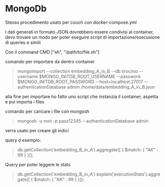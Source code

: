 # MongoDb

Stesso procedimento usato per couch con docker-compose.yml

I dati generati in formato JSON dovrebbero essere condivisi al container, devo trovare un modo per poter eseguire script di importazione/esecusione di queries e simili


Con il command CMD ["sh", "/path/to/file.sh"]


comando per importare da dentro container
> mongoimport --collection embedding_A_in_B --db tirocinio  --username $MONGO_INITDB_ROOT_USERNAME --password $MONGO_INITDB_ROOT_PASSWORD --host=localhost:27017 --authenticationDatabase admin  /home/data/embedding_A_in_B.json



alla fine per importare ho fatto uno script che instanzia il container, aspetta e poi importa i files

comando per caricare i file con mongosh 
> mongosh -u root -p pass12345 --authenticationDatabase admin

verra usato per creare gli indici 

query d esempio:

> db.getCollection('embedding_B_in_A').aggregate([ { $match: { "AK" : 99 } }]);


Query per poter leggere le stats
> db.getCollection('embedding_B_in_A').explain('executionStats').aggregate([ { $match: { "AK" : 99 } }]); 



